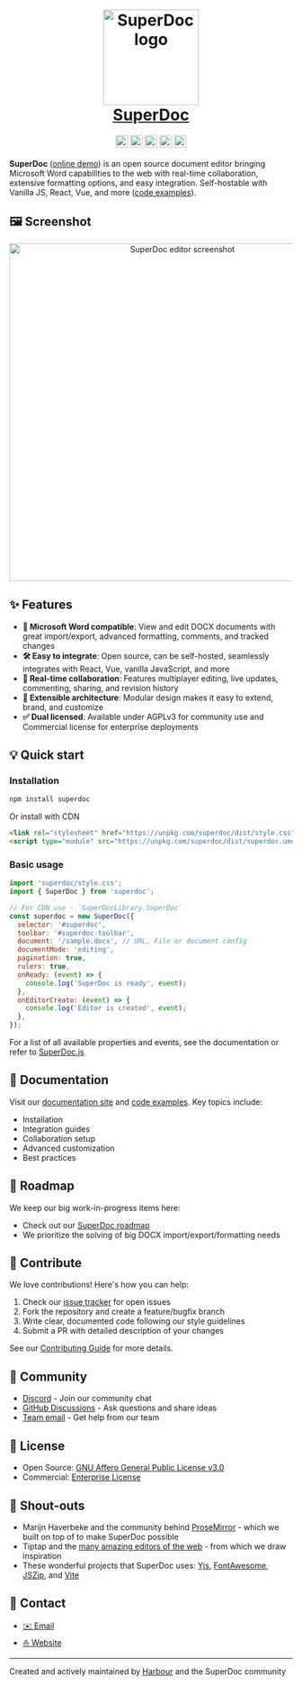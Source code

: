 <h1 align="center">
  <a href="https://www.superdoc.dev" target="_blank">
    <img alt="SuperDoc logo" src="https://storage.googleapis.com/public_statichosting/SuperDocHomepage/logo.webp" width="170px" height="auto" />
  </a>
  <BR />
  <a href="https://www.superdoc.dev" target="_blank">
    SuperDoc
  </a>
</h1>

<div align="center">
  <a href="https://www.superdoc.dev" target="_blank"><img src="https://img.shields.io/badge/Official%20Site-1355ff.svg" height="22px"></a>
  <a href="https://docs.superdoc.dev" target="_blank"><img src="https://img.shields.io/badge/docs-available-1355ff.svg" height="22px"></a>
  <a href="https://www.gnu.org/licenses/agpl-3.0" target="_blank"><img src="https://img.shields.io/badge/License-AGPL%20v3-1355ff.svg?color=1355ff" height="22px"></a>
  <a href="https://www.npmjs.com/package/superdoc" target="_blank"><img src="https://img.shields.io/npm/v/superdoc.svg?color=1355ff" height="22px"></a>
  <a href="https://www.discord.com/invite/b9UuaZRyaB" target="_blank"><img src="https://img.shields.io/badge/discord-join-1355ff" height="22px"></a>
</div>

<div>
  <BR />
  <strong>SuperDoc</strong> (<a href="https://www.superdoc.dev" target="_blank">online demo</a>) is an open source document editor bringing Microsoft Word capabilities to the web with real-time collaboration, extensive formatting options, and easy integration. Self-hostable with Vanilla JS, React, Vue, and more (<a href="https://github.com/Harbour-Enterprises/SuperDoc/tree/main/examples" target="_blank">code examples</a>).
  <BR />
</div>

## 🖼️ Screenshot

<div align="center">
  <a href="https://www.superdoc.dev" target="_blank">
    <img alt="SuperDoc editor screenshot" src="https://storage.googleapis.com/public_statichosting/SuperDocHomepage/screeenshot.png" width="600px" height="auto" />
  </a>
</div>

## ✨ Features

- **📝 Microsoft Word compatible**: View and edit DOCX documents with great import/export, advanced formatting, comments, and tracked changes
- **🛠️ Easy to integrate**: Open source, can be self-hosted, seamlessly integrates with React, Vue, vanilla JavaScript, and more
- **👥 Real-time collaboration**: Features multiplayer editing, live updates, commenting, sharing, and revision history
- **📐 Extensible architecture**: Modular design makes it easy to extend, brand, and customize
- **✅ Dual licensed**: Available under AGPLv3 for community use and Commercial license for enterprise deployments

## 💡 Quick start

### Installation

```bash
npm install superdoc
```

Or install with CDN

```html
<link rel="stylesheet" href="https://unpkg.com/superdoc/dist/style.css" />
<script type="module" src="https://unpkg.com/superdoc/dist/superdoc.umd.js"></script>
```

### Basic usage

```javascript
import 'superdoc/style.css';
import { SuperDoc } from 'superdoc';

// For CDN use - `SuperDocLibrary.SuperDoc`
const superdoc = new SuperDoc({
  selector: '#superdoc',
  toolbar: '#superdoc-toolbar',
  document: '/sample.docx', // URL, File or document config
  documentMode: 'editing',
  pagination: true,
  rulers: true,
  onReady: (event) => {
    console.log('SuperDoc is ready', event);
  },
  onEditorCreate: (event) => {
    console.log('Editor is created', event);
  },
});
```

For a list of all available properties and events, see the documentation or refer to [SuperDoc.js](packages/superdoc/src/core/SuperDoc.js)

## 📖 Documentation

Visit our <a href="https://docs.superdoc.dev" target="_blank">documentation site</a> and <a href="https://github.com/Harbour-Enterprises/SuperDoc/tree/main/examples" target="_blank">code examples</a>. Key topics include:

- Installation
- Integration guides
- Collaboration setup
- Advanced customization
- Best practices

## 🎯️ Roadmap

We keep our big work-in-progress items here:

- Check out our [SuperDoc roadmap](https://github.com/Harbour-Enterprises/SuperDoc/wiki/%F0%9F%8E%AF%EF%B8%8F-SuperDoc-Roadmap)
- We prioritize the solving of big DOCX import/export/formatting needs

## 🤝 Contribute

We love contributions! Here's how you can help:

1. Check our [issue tracker](https://github.com/Harbour-Enterprises/SuperDoc/issues) for open issues
2. Fork the repository and create a feature/bugfix branch
3. Write clear, documented code following our style guidelines
4. Submit a PR with detailed description of your changes

See our [Contributing Guide](CONTRIBUTING.md) for more details.

## 💬 Community

- [Discord](https://discord.com/invite/b9UuaZRyaB) - Join our community chat
- [GitHub Discussions](https://github.com/Harbour-Enterprises/SuperDoc/discussions) - Ask questions and share ideas
- [Team email](mailto:q@superdoc.dev) - Get help from our team

## 📄 License

- Open Source: [GNU Affero General Public License v3.0](https://www.gnu.org/licenses/agpl-3.0.html)
- Commercial: [Enterprise License](https://www.harbourshare.com/get-in-touch)

## 🙌 Shout-outs

- Marijn Haverbeke and the community behind <a href="https://prosemirror.net" target="_blank">ProseMirror</a> - which we built on top of to make SuperDoc possible
- Tiptap and the <a href="https://github.com/JefMari/awesome-wysiwyg-editors" target="_blank">many amazing editors of the web</a> - from which we draw inspiration
- These wonderful projects that SuperDoc uses: <a href="https://github.com/yjs/yjs" target="_blank">Yjs</a>, <a href="https://fontawesome.com/" target="_blank">FontAwesome</a>, <a href="https://stuk.github.io/jszip/" target="_blank">JSZip</a>, and <a href="https://vite.dev" target="_blank">Vite</a>

## 📱 Contact

- [✉️ Email](mailto:q@superdoc.dev?subject=[SuperDoc]%20Project%20inquiry)
- [⛵️ Website](https://superdoc.dev)

---

Created and actively maintained by <a href="https://www.superdoc.dev" target="_blank">Harbour</a> and the SuperDoc community
